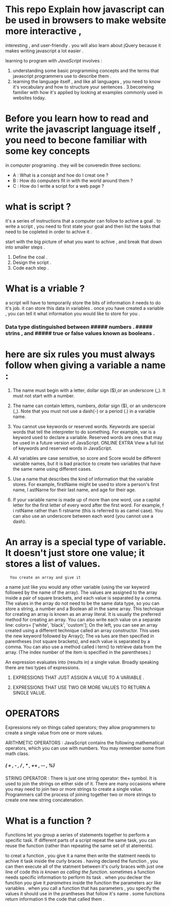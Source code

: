 # This repo Explain how javascript can be used in browsers to make website more interactive ,
interesting , and user-friendly . you will also learn about jQuery because it makes writing 
javascript a lot easier .

learning to program with *JavaScript* involves :
1. understanding some basic programming concepts and the terms that javascript programmers use to describe them .
2. learning the language itself , and like all languages , you need to know it's vocabulary and how to structure your sentences .
3.becomeing familier with how it's applied by looking at examples commonly used in websites today.


# Before you learn how to read and write the javascript language itself , you need to becone familiar with some key concepts 
in computer programing . they will be converedin three sections:
* A :
What is a consipt and hoe do I creat one ?
* B :
How do computers fit in with the world around them ?
* C :
How do I write a script for a web page ?
 
 
 # what is script ?
 it's a series of instructions that a computer can follow to achive a goal .
 to write a script , you need to first state your goal and then list the tasks that need to be copleted in order to achive it .
 
 start with the big picture of what you want to achive , and break that down into smaller steps .
 1. Define the coal .
 2. Design the script .
 3. Code each step .
  
  
  # What is a vriable ?
  a script will have to temporarily store the bits of information it needs to do it's job. it can store this data in variables .
  once you have created a variable , you can tell it what information you would like to store for you .

  ### Data type distinguished between ##### numbers . ##### strins , and ##### true or false values known as booleans .
  
  # here are six rules you must always  follow when giving a variable a name :
  1. The name must begin with
  a letter, dollar sign ($),or an
  underscore (_). It must not start
  with a number.
  
  2. The name can contain letters,
   numbers, dollar sign ($), or an
   underscore (_). Note that you
   must not use a dash(-) or a
   period (.) in a variable name.

  3. You cannot use keywords or
   reserved words. Keywords
   are special words that tell the
   interpreter to do something. For
   example, var is a keyword used 
   to declare a variable. Reserved
   words are ones that may be used
   in a future version of JavaScript.
   ONLINE EXTRA
   View a full list of keywords and
   reserved words in JavaScript.

 4. All variables are case sensitive,
   so score and Score would be
   different variable names, but
   it is bad practice to create two
   variables that have the same
   name using different cases. 
   
  5. Use a name that describes the
    kind of information that the
    variable stores. For example,
    firstName might be used to
    store a person's first name,
    l astNarne for their last name,
    and age for their age.
 
 
  6. If your variable name is made
    up of more than one word, use a
    capital letter for the first letter of
    every word after the first word. 
    For example, f i rstName rather
    than fi rstnarne (this is referred
    to as camel case). You can also
    use an underscore between each
    word (you cannot use a dash).
    
    
    
  # An array is a special type of variable. It doesn't just store one value; it stores a list of values.
      You create an array and give it
a name just like you would any
other variable (using the var
keyword followed by the name of
the array).
The values are assigned to the
array inside a pair of square
brackets, and each value is
separated by a comma. The
values in the array do not need
to be the same data type, so you
can store a string, a number and
a Boolean all in the same array.
This technique for creating
an array is known as an array
literal. It is usually the preferred
method for creating an array.
You can also write each value on
a separate line:
colors= ['white',
'black',
'custom'];
On the left, you can see an
array created using a different
technique called an array
constructor. This uses the new
keyword followed by Array();
The va lues are then specified
in parentheses (not square
brackets), and each value is
separated by a comma. You can
also use a method called i tern()
to retrieve data from the array.
(The index number of the item is
specified in the parentheses.)
 
 
 
An expression evaluates into (results in) a single value. Broadly speaking
there are two types of expressions.
1. EXPRESSIONS THAT JUST ASSIGN A
VALUE TO A VARIABLE .

2. EXPRESSIONS THAT USE TWO OR
MORE VALUES TO RETURN A
SINGLE VALUE.




# OPERATORS
Expressions rely on things called operators; they allow programmers to
create a single value from one or more values.


ARITHMETIC OPERATORS :
JavaScript contains the following mathematical
operators, which you can use with numbers.
You may remember some from math class.
##### ( + , - , / , * , ++ , -- , %)


STRING OPERATOR :
There is just one string operator: the+ symbol.
It is used to join the strings on either side of it.
There are many occasions where
you may need to join two or
more strings to create a single
value. Programmers call the
process of joining together two
or more strings to create one
new string concatenation.



# What is a function ?
Functions let you group a series of statements together to perform a
specific task. If different parts of a script repeat the same task, you can
reuse the function (rather than repeating the same set of st atements).

to creat a function , you give it a name then write the statment needs to achive it task inside the curly braces .
having declared the function , you can then execute all of the statment between it's curly braces with just one line of code *this is known as calling the function*.
sometimes a function needs specific information to perform its task . when you declear the function you give it *parametres*
inside the function the parameters acr like variables .
when you call a function that has parameters , you specify the values it should use in the prantheses that follow it's name .
some functions return information ti the code that called them . 


















 
 
 
 
 
 
 
 
 
 
 
 

